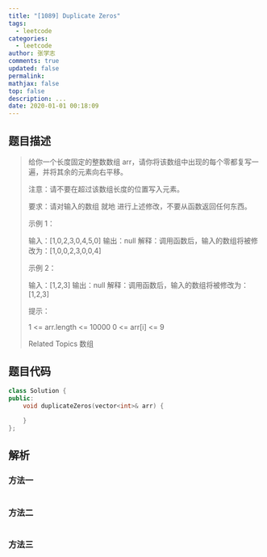 ```yaml
---
title: "[1089] Duplicate Zeros"
tags:
  - leetcode
categories:
  - leetcode
author: 张学志
comments: true
updated: false
permalink:
mathjax: false
top: false
description: ...
date: 2020-01-01 00:18:09
---
```


## 题目描述

> 给你一个长度固定的整数数组 arr，请你将该数组中出现的每个零都复写一遍，并将其余的元素向右平移。 
> 
> 注意：请不要在超过该数组长度的位置写入元素。 
> 
> 要求：请对输入的数组 就地 进行上述修改，不要从函数返回任何东西。 
> 
> 
> 
> 示例 1： 
> 
> 输入：[1,0,2,3,0,4,5,0]
> 输出：null
> 解释：调用函数后，输入的数组将被修改为：[1,0,0,2,3,0,0,4]
> 
> 
> 示例 2： 
> 
> 输入：[1,2,3]
> 输出：null
> 解释：调用函数后，输入的数组将被修改为：[1,2,3]
> 
> 
> 
> 
> 提示： 
> 
> 
> 1 <= arr.length <= 10000 
> 0 <= arr[i] <= 9 
> 
> Related Topics 数组

## 题目代码

```cpp
class Solution {
public:
    void duplicateZeros(vector<int>& arr) {
        
    }
};
```

## 解析

### 方法一

```cpp

```

### 方法二

```cpp

```

### 方法三

```cpp

```

